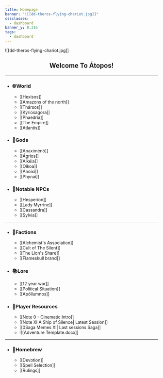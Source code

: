 ```yaml
---
title: Homepage
banner: "![[dd-theros-flying-chariot.jpg]]"
cssclasses:
  - dashboard
banner_y: 0.316
tags:
  - dashboard
---
```


![[dd-theros-flying-chariot.jpg]]

## <p style="text-align: center;">Welcome To Átopos!</p>


---
- ### 🌐World 
	- [[Hexisos]]
	- [[Amazons of the north]]
	- [[Thársos]]
	- [[Kýriosagora]]
	- [[Phaedria]]
	- [[The Empire]]
	- [[Atlantis]]

- ### 🌟Gods
	- [[Anaximénō]]
	- [[Ágrios]]
	- [[Alkéia]]
	- [[Oikoa]]
	- [[Ánoixi]]
	- [[Phynai]]
- ### 👥Notable NPCs
	- [[Hesperion]]
	- [[Lady Myrrine]]
	- [[Cassandra]]
	- [[Sylvia]]

---
- ### 💠Factions
	- [[Alchemist's Association]]
	- [[Cult of The Silent]]
	- [[The Lion's Share]]
	- [[Flameskull brand]]

- ### 📚Lore
	- [[12 year war]]
	- [[Political Situation]]
	- [[Apóllumnos]]
- ### 📝Player Resources
	- [[Note 0 - Cinematic Intro]]
	- [[Note XI A Ship of Silence| Latest Session]]
	- [[0Saga Memes XI| Last sessions Saga]]
	- ![[Adventure Template.docx]]
---
- ### 🍺Homebrew
	- [[Devotion]]
	- [[Spell Selection]]
	- [[Rulings]]